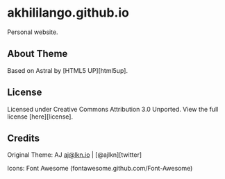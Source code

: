 # akhililango.github.io
Personal website.

## About Theme
Based on Astral by [HTML5 UP][html5up].

## License
Licensed under Creative Commons Attribution 3.0 Unported. View the full license [here][license].

## Credits
Original Theme: AJ aj@lkn.io | [@ajlkn][twitter]

Icons: Font Awesome (fontawesome.github.com/Font-Awesome)
